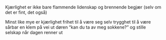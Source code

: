 Kjærlighet
er ikke bare
flammende lidenskap
og brennende begjær
(selv om det er fint, det også)

Minst like mye er
kjærlighet
frihet til å være seg selv
trygghet til å være sårbar
en klem på vei ut døren
“kan du ta av meg sokkene?”
og stille selskap
når dagen renner ut

